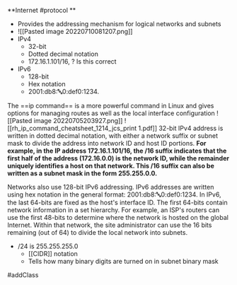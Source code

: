 **Internet #protocol **
- Provides the addressing mechanism for logical networks and subnets
- ![[Pasted image 20220710081207.png]]
- IPv4
	- 32-bit
	- Dotted decimal notation
	-  172.16.1.101/16, ?  Is this correct
- IPv6
	- 128-bit
	- Hex notation
	- 2001:db8::abc:0:def0:1234. 

The ==ip command== is a more powerful command in Linux and gives options for managing routes as well as the local interface configuration
![[Pasted image 20220705203927.png]]
![[rh_ip_command_cheatsheet_1214_jcs_print 1.pdf]]
32-bit IPv4 address is written in dotted decimal notation, with either a network suffix or subnet mask to divide the address into network ID and host ID portions. **For example, in the IP address 172.16.1.101/16, the /16 suffix indicates that the first half of the address (172.16.0.0) is the network ID, while the remainder uniquely identifies a host on that network. This /16 suffix can also be written as a subnet mask in the form 255.255.0.0.**

Networks also use 128-bit IPv6 addressing. IPv6 addresses are written using hex notation in the general format: 2001:db8::abc:0:def0:1234. In IPv6, the last 64-bits are fixed as the host's interface ID. The first 64-bits contain network information in a set hierarchy. For example, an ISP's routers can use the first 48-bits to determine where the network is hosted on the global Internet. Within that network, the site administrator can use the 16 bits remaining (out of 64) to divide the local network into subnets.

- /24 is 255.255.255.0
	- [[CIDR]] notation
	- Tells how many binary digits are turned on in subnet binary mask

#addClass 